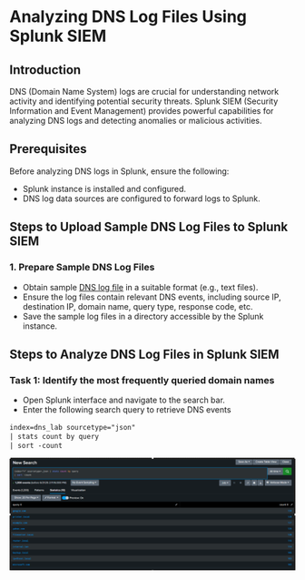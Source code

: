 # Analyzing DNS Log Files Using Splunk SIEM

## Introduction
DNS (Domain Name System) logs are crucial for understanding network activity and identifying potential security threats. Splunk SIEM (Security Information and Event Management) provides powerful capabilities for analyzing DNS logs and detecting anomalies or malicious activities.

## Prerequisites
Before analyzing DNS logs in Splunk, ensure the following:
- Splunk instance is installed and configured.
- DNS log data sources are configured to forward logs to Splunk.

## Steps to Upload Sample DNS Log Files to Splunk SIEM

### 1. Prepare Sample DNS Log Files
- Obtain sample [DNS log file](https://www.secrepo.com/maccdc2012/dns.log.gz) in a suitable format (e.g., text files).
- Ensure the log files contain relevant DNS events, including source IP, destination IP, domain name, query type, response code, etc.
- Save the sample log files in a directory accessible by the Splunk instance.

## Steps to Analyze DNS Log Files in Splunk SIEM

### Task 1: Identify the most frequently queried domain names
  
- Open Splunk interface and navigate to the search bar.   
- Enter the following search query to retrieve DNS events   
```
index=dns_lab sourcetype="json"
| stats count by query
| sort -count
```
![DNSI1!](https://github.com/Shubs-1/Splunk-Project/blob/main/DNS%20I1.png)
